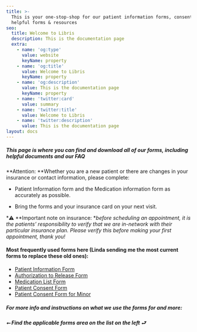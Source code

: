 ```yaml
---
title: >-
  This is your one-stop-shop for our patient information forms, consent & other
  helpful forms & resources
seo:
  title: Welcome to Libris
  description: This is the documentation page
  extra:
    - name: 'og:type'
      value: website
      keyName: property
    - name: 'og:title'
      value: Welcome to Libris
      keyName: property
    - name: 'og:description'
      value: This is the documentation page
      keyName: property
    - name: 'twitter:card'
      value: summary
    - name: 'twitter:title'
      value: Welcome to Libris
    - name: 'twitter:description'
      value: This is the documentation page
layout: docs
---
```

##### **This page is where you can find and download all of our forms, including helpful documents and our FAQ**

**Attention: **Whether you are a new patient or there are changes in your insurance or contact information, please complete:

*   Patient Information form and the Medication information form as accurately as possible.

*   Bring the forms and your insurance card on your next visit.

*⚠️ **Important note on insurance: **before scheduling an appointment, it is the patients’ responsibility
to verify that we are in-network with their particular insurance plan. Please verify this before making your first appointment, thank you!*

#### **Most frequently used forms here (Linda sending me the most current forms to replace these old ones):**

*   [Patient Information Form](http://drgcg.com/PatientInformation.pdf)
*   [Authorization to Release Form](http://drgcg.com/AuthorizationForm.pdf)
*   [Medication List Form](http://drgcg.com/MedicationList.pdf)
*   [Patient Consent Form](http://drgcg.com/PrivConAdult.pdf)
*   [Patient Consent Form for Minor](http://drgcg.com/PrivConMinor.pdf)

##### For more info and instructions on what we use the forms for and more:

##### ⭠ *Find the applicable forms area on the list on the left* ⮐
